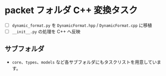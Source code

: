 # packet フォルダ C++ 変換タスク

- [ ] `dynamic_format.py` を `DynamicFormat.hpp` / `DynamicFormat.cpp` に移植
- [ ] `__init__.py` の処理を C++ へ反映

## サブフォルダ
- `core`、`types`、`models` など各サブフォルダにもタスクリストを用意しています。
